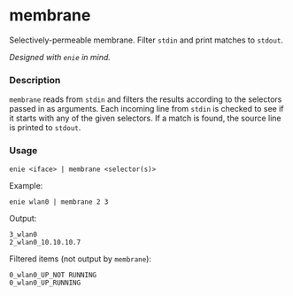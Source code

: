# membrane

Selectively-permeable membrane. Filter `stdin` and print matches to `stdout`.

_Designed with `enie` in mind._

### Description

`membrane` reads from `stdin` and filters the results according to the selectors passed in as arguments. Each incoming line from `stdin` is checked to see if it starts with any of the given selectors. If a match is found, the source line is printed to `stdout`.

### Usage

`enie <iface> | membrane <selector(s)>`

Example:

`enie wlan0 | membrane 2 3`

Output:

`3_wlan0`  
`2_wlan0_10.10.10.7`

Filtered items (not output by `membrane`):

`0_wlan0_UP_NOT RUNNING`  
`0_wlan0_UP_RUNNING`
